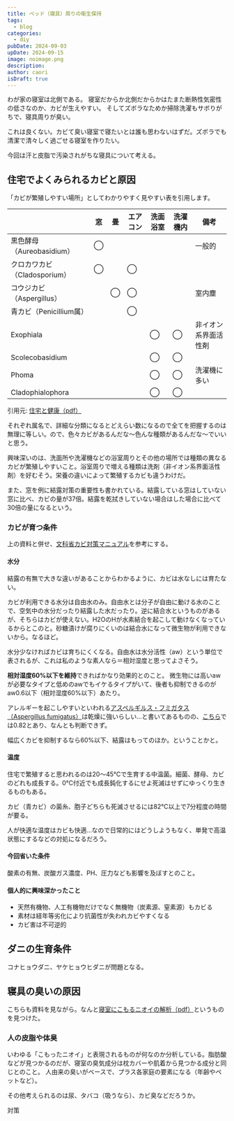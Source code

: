 ```yaml
---
title: ベッド（寝具）周りの衛生保持
tags:
  - blog
categories:
  - diy
pubDate: 2024-09-03
upDate: 2024-09-15
image: noimage.png
description: 
author: caori
isDraft: true
---
```


わが家の寝室は北側である。
寝室だからか北側だからかはたまた断熱性気密性の低さなのか、カビが生えやすい。
そしてズボラなためか掃除洗濯もサボりがちで、寝具周りが臭い。

これは良くない。カビて臭い寝室で寝たいとは誰も思わないはずだ。ズボラでも清潔で清々しく過ごせる寝室を作りたい。

今回は汗と皮脂で汚染されがちな寝具について考える。

## 住宅でよくみられるカビと原因

「カビが繁殖しやすい場所」としてわかりやすく見やすい表を引用します。

|                      | 窓   | 畳   | エアコン | 洗面浴室 | 洗濯機内 | 備考         |
| -------------------- | --- | --- | ---- | ---- | ---- | ---------- |
| 黒色酵母（Aureobasidium）  | ◯   |     |      |      |      | 一般的        |
| クロカワカビ（Cladosporium） | ◯   |     | ◯    |      |      |            |
| コウジカビ（Aspergillus）   |     | ◯   | ◯    |      |      | 室内塵        |
| 青カビ（Penicillium属）    |     |     | ◯    |      |      |            |
| Exophiala            |     |     |      | ◯    | ◯    | 非イオン系界面活性剤 |
| Scolecobasidium      |     |     |      | ◯    | ◯    |            |
| Phoma                |     |     |      | ◯    | ◯    | 洗濯機に多い     |
| Cladophialophora     |     |     |      | ◯    | ◯    |            |

引用元: [住宅と健康（pdf）](https://www.google.com/url?sa=t&source=web&rct=j&opi=89978449&url=https://www.jstage.jst.go.jp/article/seikatsueisei1957/34/4/34_4_179/_pdf/-char/ja&ved=2ahUKEwi_rO60jqSIAxXEa_UHHRi4ADAQFnoECCUQAQ&usg=AOvVaw1u07jdqgoOOoain6OtpbIe)

それぞれ属名で、詳細な分類になるとどえらい数になるので全てを把握するのは無理に等しい。ので、色々カビがあるんだな〜色んな種類があるんだな〜でいいと思う。

興味深いのは、洗面所や洗濯機などの浴室周りとその他の場所では種類の異なるカビが繁殖しやすいこと。浴室周りで増える種類は洗剤（非イオン系界面活性剤）を好むそう。栄養の違いによって繁殖するカビも違うわけだ。

また、窓を例に結露対策の重要性も書かれている。結露している窓はしていない窓に比べ、カビの量が37倍。結露を乾拭きしていない場合はした場合に比べて30倍の量になるという。

### カビが育つ条件

上の資料と併せ、[文科省カビ対策マニュアル](https://www.mext.go.jp/b_menu/shingi/chousa/sonota/003/houkoku/08111918/002.htm)を参考にする。

#### 水分

結露の有無で大きな違いがあることからわかるように、カビは水なしには育たない。

カビが利用できる水分は自由水のみ。自由水とは分子が自由に動ける水のことで、空気中の水分だったり結露した水だったり。逆に結合水というものがあるが、そちらはカビが使えない。H2OのHが水素結合を起こして動けなくなっているからとこのと。砂糖漬けが腐りにくいのは結合水になって微生物が利用できないから。なるほど。

水分少なければカビは育ちにくくなる。自由水は水分活性（aw）という単位で表されるが、これは私のような素人なら＝相対湿度と思ってよさそう。

**相対湿度60%以下を維持**できればかなり効果的とのこと。
微生物には高いawが必要なタイプと低めのawでもイケるタイプがいて、後者も抑制できるのがaw0.6以下（相対湿度60%以下）あたり。

アレルギーを起こしやすいといわれる[アスペルギルス・フミガタス（Aspergillus fumigatus）](https://www.thermofisher.com/allergy/jp/ja/allergy-causes/allergen-fact-sheets.html?allergen=aspergillus-fumigatus)は乾燥に強いらしい…と書いてあるものの、[こちら](https://www.metergroup.co.jp/expertise_library/library_220719_01.html)では0.82とあり、なんとも判断できず。

幅広くカビを抑制するなら60%以下、結露はもってのほか。ということかと。

#### 温度

住宅で繁殖すると思われるのは20〜45℃で生育する中温菌。細菌、酵母、カビのどれも成長する。0℃付近でも成長鈍化するにせよ死滅はせずにゆっくり生きるものもある。

カビ（青カビ）の菌糸、胞子どちらも死滅させるには82℃以上で7分程度の時間が要る。

人が快適な温度はカビも快適…なので日常的にはどうしようもなく、単発で高温状態にするなどの対処になるだろう。

#### 今回省いた条件

酸素の有無、炭酸ガス濃度、PH、圧力なども影響を及ぼすとのこと。

#### 個人的に興味深かったこと

- 天然有機物、人工有機物だけでなく無機物（炭素源、窒素源）もカビる
- 素材は経年等劣化により抗菌性が失われカビやすくなる
- カビ害は不可逆的

## ダニの生育条件

コナヒョウダニ、ヤケヒョウヒダニが問題となる。


## 寝具の臭いの原因

こちらも資料を見ながら。なんと[寝室にこもるニオイの解析（pdf）](https://www.google.com/url?sa=t&source=web&rct=j&opi=89978449&url=https://www.jstage.jst.go.jp/article/bunsekikagaku/62/3/62_207/_pdf&ved=2ahUKEwiL_8m0maSIAxVB4zQHHTuKBsIQFnoECBUQAQ&usg=AOvVaw0NE_J8ATtQQtqOqXhFFLil)というものを見つけた。

### 人の皮脂や体臭

いわゆる「こもったニオイ」と表現されるものが何なのか分析している。脂肪酸などが見つかるのだが、寝室の臭気成分は枕カバーや肌着から見つかる成分と同じとのこと。 人由来の臭いがベースで、プラス各家庭の要素になる（年齢やペットなど）。

その他考えられるのは尿、タバコ（吸うなら）、カビ臭などだろうか。

対策